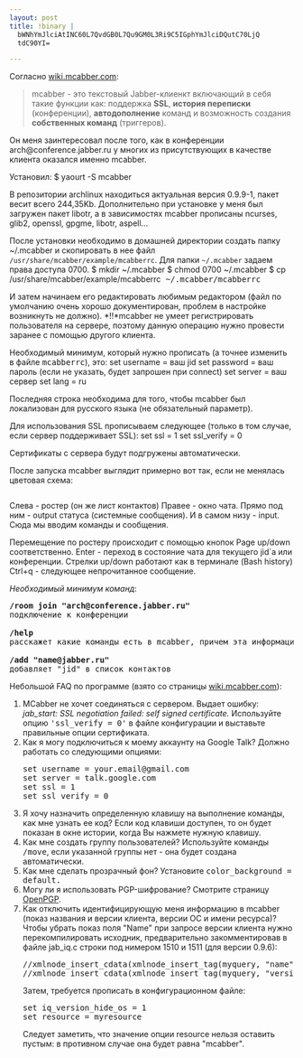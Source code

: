 ```yaml
--- 
layout: post
title: !binary |
  bWNhYmJlciAtINC60L7QvdGB0L7Qu9GM0L3Ri9C5IGphYmJlciDQutC70LjQ
  tdC90YI=

---
```

Согласно <a href="http://wiki.mcabber.com/index.php/RU_Main_Page" target="_blank">wiki.mcabber.com</a>:
<blockquote>mcabber - это текстовый Jabber-клиенкт включающий в себя такие функции как: поддержка <strong>SSL</strong>, <strong>история переписки</strong> (конференции), <strong>автодополнение</strong> команд и возможность создания <strong>собственных команд</strong> (триггеров).</blockquote>
Он меня заинтересовал после того, как в конференции arch@conference.jabber.ru у многих из присутствующих в качестве клиента оказался именно mcabber.

Установил:
    $ yaourt -S mcabber

В репозитории archlinux находиться актуальная версия 0.9.9-1, пакет весит всего 244,35Kb. Дополнительно при установке у меня был загружен пакет libotr, а в зависимостях mcabber прописаны ncurses, glib2, openssl, gpgme, libotr, aspell...

После установки необходимо в домашней директории создать папку ~/.mcabber и скопировать в нее файл <code>/usr/share/mcabber/example/mcabberrc</code>. Для папки <code>~/.mcabber</code> задаем права доступа 0700.
    $ mkdir ~/.mcabber
    $ chmod 0700 ~/.mcabber
    $ cp /usr/share/mcabber/example/mcabberrc<tt> ~/.mcabber/mcabberrc</tt>

И затем начинаем его редактировать любимым редактором (файл по умолчанию очень хорошо документирован, проблем в настройке возникнуть не должно).
*!!*mcabber не умеет регистрировать пользователя на сервере, поэтому данную операцию нужно провести заранее с помощью другого клиента.

Необходимый минимум, который нужно прописать (а точнее изменить в файле <tt>mcabberrc</tt>), это:
    set username = ваш jid
    set password = ваш пароль (если не указать, будет запрошен при connect)
    set server = ваш сервер
    set lang = ru

Последняя строка необходима для того, чтобы mcabber был локализован для русского языка (не обязательный параметр).

Для использования SSL прописываем следующее (только в том случае, если сервер поддерживает SSL):
    set ssl = 1
    set ssl_verify = 0

Сертификаты с сервера будут подгружены автоматически.

После запуска mcabber выглядит примерно вот так, если не менялась цветовая схема:

<img src="http://static.juev.ru/2009/06/mcabber_sample.png" alt="" />

Слева - ростер (он же лист контактов)
Правее - окно чата.
Прямо под ним - output статуса (системные сообщения).
И в самом низу - input. Сюда мы вводим команды и сообщения.

Перемещение по ростеру происходит с помощью кнопок Page up/down соответственно.
Enter - переход в состояние чата для текущего jid`a или конференции.
Стрелки up/down работают как в терминале (Bash history)
Ctrl+q - следующее непрочитанное сообщение.

<em>Необходимый минимум команд</em>:
<pre><span style="font-weight: bold;">/room join "arch@conference.jabber.ru"</span>
подключение к конференции

<span style="font-weight: bold;">/help</span>
расскажет какие команды есть в mcabber, причем эта информация всегда более свежая, чем в manpage.

<span style="font-weight: bold;">/add "name@jabber.ru"</span>
добавляет "jid" в список контактов</pre>

Небольшой FAQ по программе (взято со страницы <a href="http://wiki.mcabber.com/index.php/RU_Main_Page" target="_blank">wiki.mcabber.com</a>):
<ol>
	<li> MCabber не хочет соединяться с сервером. Выдает ошибку: <em>jab_start: SSL negotiation failed: self signed certificate.</em>
Используйте опцию <tt>'ssl_verify = 0'</tt> в файле конфигурации и выставьте правильные опции сертификата.</li>
	<li> Как я могу подключиться к моему аккаунту на Google Talk?
Должно работать со следующими опциями:
<pre>set username = your.email@gmail.com
set server = talk.google.com
set ssl = 1
set ssl_verify = 0</pre></li>
	<li> Я хочу назначить определенную клавишу на выполнение команды, как мне узнать ее код?
Если код клавиши доступен, то он будет показан в окне истории, когда Вы нажмете нужную клавишу.</li>
	<li> Как мне создать группу пользователей?
Используйте команды <tt>/move</tt>, если указанной группы нет - она будет создана автоматически.</li>
	<li> Как мне сделать прозрачный фон?
Установите <tt>color_background = default.</tt></li>
	<li> Могу ли я использовать PGP-шифрование?
Смотрите страницу <a title="OpenPGP" href="http://wiki.mcabber.com/index.php/OpenPGP" target="_blank">OpenPGP</a>.</li>
	<li>Как отключить идентифицирующую меня информацию в mcabber (показ названия и версии клиента, версии ОС и имени ресурса)?
Чтобы убрать показ поля "Name" при запросе версии клиента нужно перекомпилировать исходник, предварительно закомментировав в файле jab_iq.c строки под нимером 1510 и 1511 (для версии 0.9.6):
<pre>//xmlnode_insert_cdata(xmlnode_insert_tag(myquery, "name"), PACKAGE_NAME, -1);
//xmlnode_insert_cdata(xmlnode_insert_tag(myquery, "version"), ver, -1);</pre>
Затем, требуется прописать в конфигурационном файле:
<pre>set iq_version_hide_os = 1
set resource = myresource</pre>
Следует заметить, что значение опции resource нельзя оставить пустым: в противном случае она будет равна "mcabber".</li>
</ol>
